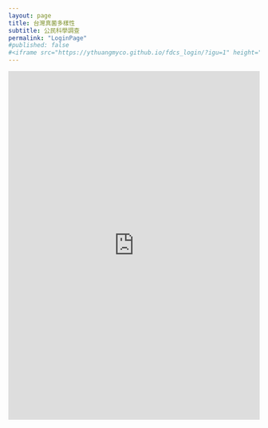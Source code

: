 ```yaml
---
layout: page
title: 台灣真菌多樣性
subtitle: 公民科學調查
permalink: "LoginPage"
#published: false
#<iframe src="https://ythuangmyco.github.io/fdcs_login/?igu=1" height="700" width="100%" frameBorder="0"></iframe>
---
```

<iframe src="https://ythuangmyco.github.io/fdcs_login/?igu=1" height="700" width="100%" frameBorder="0"></iframe>
